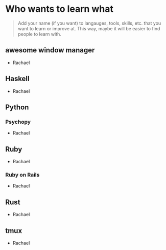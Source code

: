 # Who wants to learn what

>Add your name (if you want) to langauges, tools, skills, etc. that you want to learn or improve at. This way, maybe it will be easier to find people to learn with.

## awesome window manager

* Rachael

## Haskell

* Rachael

## Python

### Psychopy

* Rachael

## Ruby 

* Rachael

### Ruby on Rails

* Rachael

## Rust

* Rachael

## tmux

* Rachael
